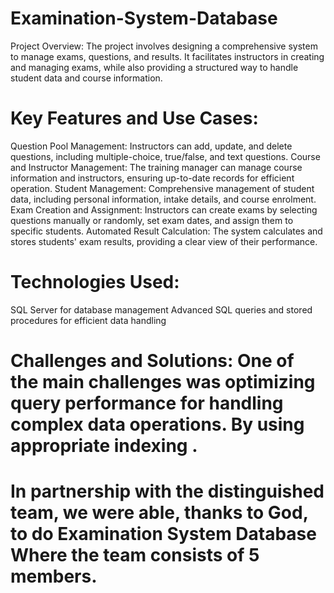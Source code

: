 # Examination-System-Database
Project Overview: The project involves designing a comprehensive system to manage exams, questions, and results. It facilitates instructors in creating and managing exams, while also providing a structured way to handle student data and course information.
# Key Features and Use Cases:
Question Pool Management:
Instructors can add, update, and delete questions, including multiple-choice, true/false, and text questions.
Course and Instructor Management:
The training manager can manage course information and instructors, ensuring up-to-date records for efficient operation.
Student Management:
Comprehensive management of student data, including personal information, intake details, and course enrolment.
Exam Creation and Assignment:
Instructors can create exams by selecting questions manually or randomly, set exam dates, and assign them to specific students.
Automated Result Calculation:
The system calculates and stores students' exam results, providing a clear view of their performance.

# Technologies Used:
SQL Server for database management
Advanced SQL queries and stored procedures for efficient data handling

# Challenges and Solutions: One of the main challenges was optimizing query performance for handling complex data operations. By using appropriate indexing .
# In partnership with the distinguished team, we were able, thanks to God, to do Examination System Database Where the team consists of 5 members.
